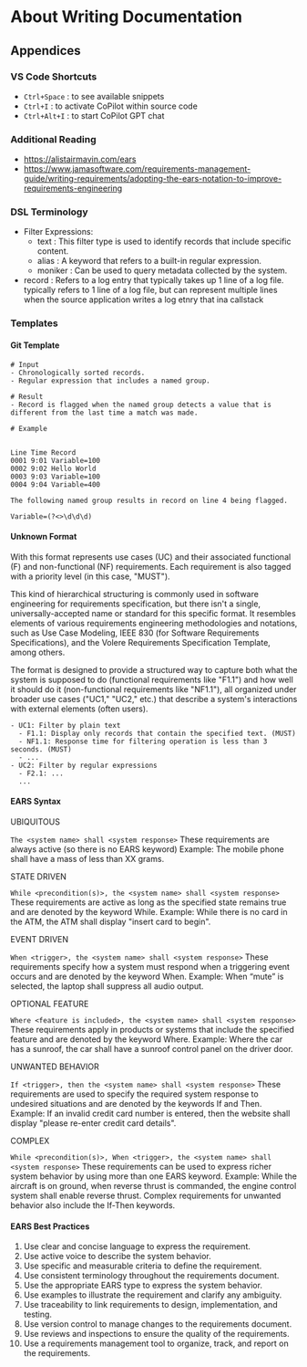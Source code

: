 # About Writing Documentation
  
## Appendices

### VS Code Shortcuts

- `Ctrl+Space` : to see available snippets
- `Ctrl+I` : to activate CoPilot within source code
- `Ctrl+Alt+I` : to start CoPilot GPT chat

### Additional Reading

- https://alistairmavin.com/ears
- https://www.jamasoftware.com/requirements-management-guide/writing-requirements/adopting-the-ears-notation-to-improve-requirements-engineering

### DSL Terminology

- Filter Expressions:
	- text : This filter type is used to identify records that include specific content.
	- alias : A keyword that refers to a built-in regular expression.
	- moniker : Can be used to query metadata collected by the system.
- record : Refers to a log entry that typically takes up 1 line of a log file. typically refers to 1 line of a log file, but can represent multiple lines when the source application writes a log etnry that ina callstack

### Templates

#### Git Template

```T
# Input
- Chronologically sorted records.
- Regular expression that includes a named group.

# Result
- Record is flagged when the named group detects a value that is different from the last time a match was made.

# Example


Line Time Record
0001 9:01 Variable=100
0002 9:02 Hello World
0003 9:03 Variable=100
0004 9:04 Variable=400

The following named group results in record on line 4 being flagged.

Variable=(?<>\d\d\d)
```

#### Unknown Format

With this format represents use cases (UC) and their associated functional (F) and non-functional (NF) requirements. Each requirement is also tagged with a priority level (in this case, "MUST").

This kind of hierarchical structuring is commonly used in software engineering for requirements specification, but there isn't a single, universally-accepted name or standard for this specific format. It resembles elements of various requirements engineering methodologies and notations, such as Use Case Modeling, IEEE 830 (for Software Requirements Specifications), and the Volere Requirements Specification Template, among others.

The format is designed to provide a structured way to capture both what the system is supposed to do (functional requirements like "F1.1") and how well it should do it (non-functional requirements like "NF1.1"), all organized under broader use cases ("UC1," "UC2," etc.) that describe a system's interactions with external elements (often users).

```T
- UC1: Filter by plain text
  - F1.1: Display only records that contain the specified text. (MUST)
  - NF1.1: Response time for filtering operation is less than 3 seconds. (MUST)
  - ...
- UC2: Filter by regular expressions
  - F2.1: ...
  ...
```

#### EARS Syntax

UBIQUITOUS

`The <system name> shall <system response>`
These requirements are always active (so there is no EARS keyword)
Example: The mobile phone shall have a mass of less than XX grams.

STATE DRIVEN

`While <precondition(s)>, the <system name> shall <system response>`
These requirements are active as long as the specified state remains true and are denoted by the keyword While.
Example: While there is no card in the ATM, the ATM shall display "insert card to begin".

EVENT DRIVEN

`When <trigger>, the <system name> shall <system response>`
These requirements specify how a system must respond when a triggering event occurs and are denoted by the keyword When.
Example: When “mute” is selected, the laptop shall suppress all audio output.

OPTIONAL FEATURE

`Where <feature is included>, the <system name> shall <system response>`
These requirements apply in products or systems that include the specified feature and are denoted by the keyword Where.
Example: Where the car has a sunroof, the car shall have a sunroof control panel on the driver door.

UNWANTED BEHAVIOR

`If <trigger>, then the <system name> shall <system response>`
These requirements are used to specify the required system response to undesired situations and are denoted by the keywords If and Then.
Example: If an invalid credit card number is entered, then the website shall display "please re-enter credit card details".

COMPLEX

`While <precondition(s)>, When <trigger>, the <system name> shall <system response>`
These requirements can be used to express richer system behavior by using more than one EARS keyword.
Example: While the aircraft is on ground, when reverse thrust is commanded, the engine control system shall enable reverse thrust.
Complex requirements for unwanted behavior also include the If-Then keywords.

#### EARS Best Practices

1. Use clear and concise language to express the requirement.
2. Use active voice to describe the system behavior.
3. Use specific and measurable criteria to define the requirement.
4. Use consistent terminology throughout the requirements document.
5. Use the appropriate EARS type to express the system behavior.
6. Use examples to illustrate the requirement and clarify any ambiguity.
7. Use traceability to link requirements to design, implementation, and testing.
8. Use version control to manage changes to the requirements document.
9. Use reviews and inspections to ensure the quality of the requirements.
10. Use a requirements management tool to organize, track, and report on the requirements.